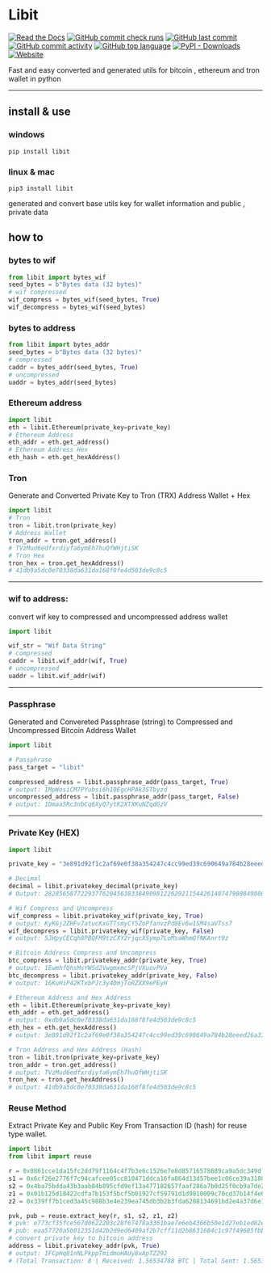 
# Libit

[![Read the Docs](https://img.shields.io/readthedocs/libit)](https://libit.readthedocs.io 'libit documentation') [![GitHub commit check runs](https://img.shields.io/github/check-runs/pylibit/libit/main)](https://github.com/pylibit/libit)  [![GitHub last commit](https://img.shields.io/github/last-commit/pylibit/libit)](https://github.com/pylibit/libit)  [![GitHub commit activity](https://img.shields.io/github/commit-activity/m/pylibit/libit)](https://github.com/pylibit/libit)  [![GitHub top language](https://img.shields.io/github/languages/top/pylibit/libit)](https://github.com/pylibit/libit)  [![PyPI - Downloads](https://img.shields.io/pypi/dm/libit)](https://pypi.org/project/libit/)  [![Website](https://img.shields.io/website?url=https%3A%2F%2Flibit.readthedocs.io&up_color=blue&style=plastic)](https://libit.readthedocs.io)

Fast and easy converted and generated utils for bitcoin , ethereum and tron wallet in python

---




## install & use

### windows
```batch
pip install libit
```
### linux & mac
```shell
pip3 install libit
```

generated and convert base utils key for wallet information and public , private data

## how to 

### bytes to wif

```python
from libit import bytes_wif
seed_bytes = b"Bytes data (32 bytes)"
# wif compressed
wif_compress = bytes_wif(seed_bytes, True)
wif_decompress = bytes_wif(seed_bytes)
```
### bytes to address

```python
from libit import bytes_addr
seed_bytes = b"Bytes data (32 bytes)"
# compressed
caddr = bytes_addr(seed_bytes, True)
# uncompressed
uaddr = bytes_addr(seed_bytes)
```

### Ethereum address

```python
import libit
eth = libit.Ethereum(private_key=private_key)
# Ethereum Address
eth_addr = eth.get_address()
# Ethereum Address Hex
eth_hash = eth.get_hexAddress()

```

### Tron

Generate and Converted Private Key to Tron (TRX) Address Wallet + Hex

```python
import libit
# Tron
tron = libit.tron(private_key)
# Address Wallet
tron_addr = tron.get_address()
# TVzMud6edfxrdiyfa6ymEh7huQfWHjtiSK
# Tron Hex
tron_hex = tron.get_hexAddress()
# 41db9a5dc0e70338da631da168f8fe4d503de9c8c5
```
---
### wif to address:

convert wif key to compressed and uncompressed address wallet

```python
import libit

wif_str = "Wif Data String"
# compressed
caddr = libit.wif_addr(wif, True)
# uncompressed
uaddr = libit.wif_addr(wif)
```
---
### Passphrase

Generated and Convereted Passphrase (string) to Compressed and Uncompressed Bitcoin Address Wallet

```python
import libit

# Passphrase
pass_target = "libit"

compressed_address = libit.passphrase_addr(pass_target, True)
# output: 1MpWosiCM7PYubsi6h1QEgcHPAk3STbyzd
uncompressed_address = libit.passphrase_addr(pass_target, False)
# output: 1Dmaa5Rc3nbCq6XyQ7ytK2XTXKuNZqdGzV
```

---

### Private Key (HEX)

```python
import libit

private_key = "3e891d92f1c2af69e0f38a354247c4cc99ed39c690649a784b28eeed26a33c60"

# Decimal
decimal = libit.privatekey_decimal(private_key)
# Output: 28285658772293776204563833849098122629211544261487479808490805808188778298464

# Wif Compress and Uncompress
wif_compress = libit.privatekey_wif(private_key, True)
# output: KyKGj2ZHFv7atucKxGTTsmyCY5ZoPfanvzPd8Ev6w1SM4saVTss7
wif_decompress = libit.privatekey_wif(private_key, False)
# output: 5JHpyCECqh8PBQFM9tzCXY2rjqcXSymp7LoMsaWhmQfNKAnrt9z

# Bitcoin Address Compress and Uncompress
btc_compress = libit.privatekey_addr(private_key, True)
# output: 1EwmhfQhsMsYWSd2VwgmxmcSPjVXuovPVa
btc_decompress = libit.privatekey_addr(private_key, False)
# output: 16KuHiP42KTxbPJc3y4DmjToRZXX9ePEyH

# Ethereum Address and Hex Address
eth = libit.Ethereum(private_key=private_key)
eth_addr = eth.get_address()
# output: 0xdb9a5dc0e70338da631da168f8fe4d503de9c8c5
eth_hex = eth.get_hexAddress()
# output: 3e891d92f1c2af69e0f38a354247c4cc99ed39c690649a784b28eeed26a33c60

# Tron Address and Hex Address (Hash)
tron = libit.tron(private_key=private_key)
tron_addr = tron.get_address()
# output: TVzMud6edfxrdiyfa6ymEh7huQfWHjtiSK
tron_hex = tron.get_hexAddress()
# output: 41db9a5dc0e70338da631da168f8fe4d503de9c8c5
```

### Reuse Method

Extract Private Key and Public Key From Transaction ID (hash) for reuse type wallet.

```python
import libit
from libit import reuse

r = 0x0861cce1da15fc2dd79f1164c4f7b3e6c1526e7e8d85716578689ca9a5dc349d
s1 = 0x6cf26e2776f7c94cafcee05cc810471ddca16fa864d13d57bee1c06ce39a3188
s2 = 0x4ba75bdda43b3aab84b895cfd9ef13a477182657faaf286a7b0d25f0cb9a7de2
z1 = 0x01b125d18422cdfa7b153f5bcf5b01927cf59791d1d9810009c70cd37b14f4e6
z2 = 0x339ff7b1ced3a45c988b3e4e239ea745db3b2b3fda6208134691bd2e4a37d6e1

pvk, pub = reuse.extract_key(r, s1, s2, z1, z2)
# pvk: e773cf35fce567d0622203c28f67478a3361bae7e6eb4366b50e1d27eb1ed82e
# pub: eaa57720a5b012351d42b2d9ed6409af2b7cff11d2b8631684c1c97f49685fbb
# convert private key to bitcoin address
address = libit.privatekey_addr(pvk, True)
# output: 1FCpHq81nNLPkppTmidmoHAUy8xApTZ292
# (Total Transaction: 8 | Received: 1.56534788 BTC | Total Sent: 1.56534788 BTC)

```
